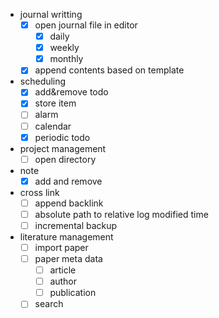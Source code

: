 
- journal writting
    - [x] open journal file in editor
        - [x] daily
        - [x] weekly
        - [x] monthly
    - [x] append contents based on template
- scheduling
    - [x] add&remove todo
    - [x] store item
    - [ ] alarm
    - [ ] calendar
    - [x] periodic todo
- project management
    - [ ] open directory
- note
    - [x] add and remove
- cross link
    - [ ] append backlink
    - [ ] absolute path to relative log modified time
    - [ ] incremental backup
- literature management
    - [ ] import paper
    - [ ] paper meta data
        - [ ] article
        - [ ] author
        - [ ] publication
    - [ ] search
